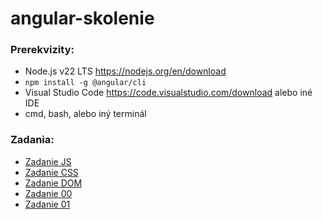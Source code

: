 # angular-skolenie

### Prerekvizity:

- Node.js v22 LTS https://nodejs.org/en/download
- `npm install -g @angular/cli`
- Visual Studio Code https://code.visualstudio.com/download alebo iné IDE
- cmd, bash, alebo iný terminál

### Zadania:

- [Zadanie JS](ZadanieJS.md)
- [Zadanie CSS](ZadanieCSS.md)
- [Zadanie DOM](ZadanieDOM.md)
- [Zadanie 00](Zadanie00.md)
- [Zadanie 01](Zadanie01.md)
